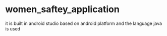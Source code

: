 # women_saftey_application
it is built in android studio based on android platform and the language java is used
